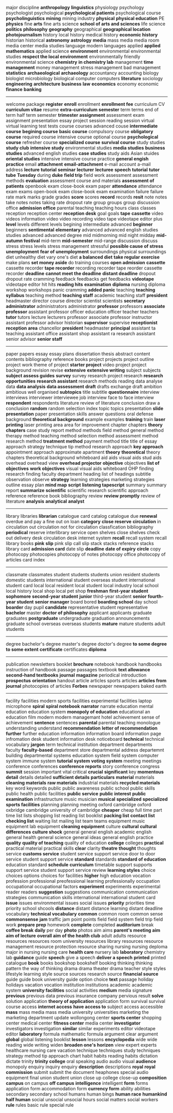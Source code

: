 major
discipline
**anthropology**
**linguistics**
physiology
psychology
psychologist
psychological
**psychological patients**
psychological course
**psycholinguistics**
**mining**
mining industry
**physical**
**physical education**
PE
**physics**
fine
**arts**
fine arts
science
**school of arts and sciences**
life science
**politics**
**philosophy**
**geography**
geographical
**geographical location**
**photojournalism**
history
local history
medical history
**economic history**
historian
historical
**astronomy**
**astrology**
**media**
mass media
media room
media center
media studies
language
modern languages
applied
**applied mathematics**
applied science
**environment**
environmental
environmental studies
**respect the local environment**
environmentally friendly
environmental science
**chemistry**
**in chemistry lab**
management
**time management**
money management
stress management
bad management
**statistics**
**archaeological**
**archaeology**
accountancy
accounting
biology
biologist
microbiology
biological
computer
computers
**literature**
sociology
**engineering**
**architecture**
**business**
**law**
**economics**
economy
economic
**finance**
**banking**


-----
welcome package
**register**
**enroll**
enrollment
**enrollment fee**
curriculum
CV
**curriculum vitae**
resume
**extra-curriculum**
**semester**
term
terms
end of term
half term
semester
**trimester**
**assignment**
assessment
exam
assignment
presentation
essay
project
session
reading session
virtual
virtual learning
test
tests
course
courses
advanced couse
**intermediate course**
**begining course**
**basic course**
compulsory course
**obligatory course**
required course
intensive course
optional course
**psychological course**
refresher course
**specialized course**
**survival course**
study
studies
**study club**
**intensive study**
environmental studies
**media studies**
**business studies**
advanced english studies
**case studies**
study aids
Asian stuides
**oriental studies**
intensive
intensive course
practice
**general engish practice**
email
**attachment**
**email-attachment**
e-mail account
a-mail address
**lecture**
**tutorial**
**seminar**
**lecturer**
**lecturee**
**speech**
**tutorial**
**tutor**
**tube**
**Tuesday**
during
**duke**
**field trip**
field work
assessment
assessment methods
**evaluation**
assessment
course and materials
**assessment of patients**
openbook exam
close-book exam
paper
**attendance**
attendance
exam
exams
open-book exam
close-book exam
examination
failure
failure rate
mark
marks
grade
grades
**score**
scores
**record**
records
**resit**
note
notes
take notes
notes taking
rate
dropout rate
group
groups
group discussion
office
**admission office**
parental teaching
teaching hours
class
classes
reception
reception center
**reception desk**
goal
goals
**tape**
**cassette**
video
videos
information video
video recording
video tape
videotape editor
plus
**level**
levels
different levels
begining
intermediate
advanced
**beginner**
beginners
**sentimental**
**elementary**
advanced
advanced english studies
studies
advanced
advanced degree
mid
midmorning
mid night
midday
**mid-autumn festival**
mid-term
**mid-semester**
mid-range
discussion
discuss
stress
stress levels
stress management
stressful
**possible cause of stress**
**unemployment**
**fear of unemployment**
surroundings
physical surroundings
diet
unhealthy diet
vary one's diet
**a balanced diet**
**take regular exercise**
make plans
**set money aside**
do training courses
**open admission**
**cassette**
cassette recorder
**tape recorder**
recording
recorder
tape reorder
cassette recorder
**deadline**
**cannot meet the deadline**
**distant deadline**
dropout
dropout rate
cramming
feedback
feedbacks
get feedbacks
**videotape**
videotape editor
hit
hits
**reading hits**
**examination**
**diploma**
nursing diploma
workshop
workshops
panic
cramming
**added panic**
teaching
**teaching syllabus**
teaching method
**teaching staff**
academic teaching staff
**president**
headmaster
director
course director
scientist
scientists
**secretary**
**administrator**
administrators
administrator
**professor**
professors
**associate professor**
assistant professor
officer
education officer
teacher
teachers
**tutor**
tutors
lecture
lecturers
professor
associate professor
instructor
assistant professor
advisor
historian
**supervisor**
supervise
**receptionist**
**reception area**
chancellor
**president**
headmaster
**principal**
assistant
ta
teaching assistant
office assistant
shop assistant
ra
research assistant
senior advisor
**senior staff**

---
paper
papers
essay
essay plans
dissertation
thesis
abstract
content
contents
bibliography
reference books
project
projects
project outline
project work
theme of project
**starter project**
video project
project background
revision
revise
**extensive**
**extensive writing**
subject
subjects
**subject assess guides**
**survey**
survey
research
project
research
**research opportunities**
**research assistant**
research methods
reading
data
analyse data
**data analysis**
**data assessment**
**draft**
drafts
exchange draft
ambition
ambitious
well organised
**subtopics**
title
subtitle
**questionnaire**
interview
interviews
interviewer
interviewee
job interview
face to face interview
**respondent**
respondents
literature
review of literature
conclusion
draw a conclusion
**random**
random selection
index
topic
topics
presentation
**slide presentation**
paper
presentation skills
answer questions
oral defense
background
**theoretical background**
example
examples
**training**
train
**laser**
**printing**
laser printing
area
area for improvement
chapter
chapters
**theory chapters**
case study
report
method
methods
field method
general method
therapy method
teaching method
selection method
assessment method
research method
**treatment method**
payment method
title
title of essay
approach
strategy
technique
tip
method
research approach
**key approach**
appointment
approach
approximate
apartment
**theory**
**theoretical**
theory chapters
theoretical background
whiteboard
aid
aids
visual aids
stud aids
overhead
overhead view
**overhead projector**
**objective**
objectives
**list of objectives**
**work objectives**
visual
visual aids
whiteboard
OHP
finding
research finding
faculty
department
heading
list of headings
subtitle
observation
observe
**strategy**
learning strategies
marketing strategies
outline
essay plan
**mind map**
**script**
**listening tapescript**
summary
summary report
**summarize**
**scientific**
scientific research
scientific approach
reference
reference book
bibliography
review
**review promptly**
review of literature
**analysis**
**analytical**
**analyst**

---
library
libraries
**librarian**
catalogue
card catalog
catalogue
due
**renewal**
overdue and pay a fine
out on loan
**category**
**close reserve**
**circulation**
in circulation
out circulation
not for circulation
classfication
bibliography
**periodical**
reserve
interlibrary service
open shelves
close shelves
check out
delivery desk
circulation desk
internet system
**recall**
recall system
recall library books
**pink**
**slip**
pink slip
call slip
stack
stacks
reference stacks
library card
**admission card**
date slip
**deadline**
**date of expiry**
**circle**
copy
photocopy
photocopies
photocopy of notes
photocopy office
photocopy of articles
card index

---
classmate
classmates
student
students
students union
resident students
domestic students
international student
overseas student
international student card
local
local resident
local student
local industry
local school
local history
local shop
local pet shop
**freshman**
**first-year student**
**sophomore**
**second-year student**
**junior**
third-year student
**senior**
**fourth-year student**
**senior manager**
board
bored
**boarding school**
day school
**boarder**
day pupil
**candidate**
representative
student representative
**bachelor**
master
**doctor of philosophy**
applicant
applicants
graduate
graduates
**postgraduate**
undergraduate
graduation announcements
graduate school
overseas
overseas students
**mature**
mature students
adult students

---

degree
bachelor's degree
master's degree
doctor's degree
**to some degree**
**to some extent**
**certificate**
certificates
**diploma**

---

publication
newsletters
booklet
**brochure**
notebook
handbook
handbooks
instruction of handbook
passage
passages
textbook
**text allowance**
**second-hand textbooks**
**journal**
**magazine**
periodical
introduction
**prospectus**
**orientation**
handout
article
articles
sports articles
**articles from journal**
photocopies of articles
**Forbes**
newspaper
newspapers
baked earth

---
facility
facilities
modern sports facilities
experimental facilities
laptop
microphone
**spiral**
**spiral notebook**
**narrator**
narrate
education
mental education
education system
**monopoly of education**
educational
an education film
modern
modern managemant hotel
achievement
sense of achievement
**sentence**
sentences
**parental**
parental teaching
monologue
understanding
understand
**recommendation**
**letter of recommendation**
**further**
further education
information
information board
information page
infromation desk
student information desk
noticeboard
**technical**
technical vocabulary
**jargon**
term
technical institution
department
departments
faculty
**faculty-based**
department store
departmental address
departemnt building
departmental
systems
education system
field system
computer system
immune system
**tutorial system**
**voting system**
meeting
meetings
conference
conferences
**conference reports**
story conference
congress
**summit**
session
important
vital
critical
**crucial**
**significant**
key
**momentous**
**detail**
details
detailed
**sufficient details**
**particulars**
**material**
materials
**cleaning materials**
**raw materials**
industrial materials
**recycled materials**
key word
keywords
public
public awareness
public school
public skills
public health
public facilities
**public service**
**public interest**
**public examination**
infrastructure
music
musician
**musical**
**specialized**
**specialized sports facilities**
planning
planning meeting
oxford
cambridge
oxford
oxbridge
cambridge
university of cambridge
**cheaper**
cheap
full time
part time
list
lists
shopping list
reading list
booklist
**packing list**
**contact list**
**checking list**
waiting list
mailing list
team
teams
equipment
music equipment
lab equipment
**cleaning equipment**
culture
**cultural**
**cultural differences**
**culture shock**
general
general english
academic english
general health
general science
general ideas
general english practice
**quality**
**quality of teaching**
quality of education
**college**
colleges
**practical**
practical material
practical skills
**clear**
clarity
**theatre**
**thought**
thoughts
service
**customs service**
student service
support service
door to door service
student support service
**standard**
standards
**standard of education**
education standard
**schedule**
**curriculum**
timetable
support
supports
support service
student support service
review
**learning styles**
choice
choices
options
choices for facilities
**higher**
high education
vocation
profession
professional
preofessional learning
professionally
occupation
occupational
occupational factors
**experiment**
experiments
experimental
reader
readers
**suggestion**
suggestions
communication
communication strategies
communication skills
international
international student card
**issue**
issues
environmental issues
social issues
**priority**
priorities
time priority
school
shcools
**distance**
distant
distance learning
distant deadline
vocabulary
**technical vocabulary**
**common**
common room
common sense
**commonsense**
**jam**
traffic jam
point
points
field
field system
field trip
field work
**prepare**
**prep**
homework
**complete**
completed
**auditorium**
break
**coffee break**
**daily**
per day
**photo**
photos
aim
aims
**parent's meeting aim**
**aim of lecture**
**overall aim of the health club**
adult
adults
resource
resources
resources room
university resources
library resources
resource management
resource protection
resource sharing
nursing
nursing deploma
major in nursing
nursing care
**health care**
nursery
lab
**laboratory**
chemistry lab
**guidance**
guide
**speech**
give a speech
**deliver a speech**
**printed**
printed catalogue
**book**
books
bookshop
bookshelf
booking
thinking
thinking pattern
the way of thinking
drama
drama theater
drama teacher
style
styles
lifestyle
learning style
source
sources
research source
**financial source**
guide
guide book
university guide
option
choice
**text**
passage
holiday
holidays
vacation
vocation
institution
institutions
academic
academic system
**university facilities**
social activities
**medium**
media
signature
**previous**
previous data
previous insurance company
pervious result
**solve**
solution
application
**theory of application**
application form
survival
survival course
access
**internet access**
**have access to**
subject access
accessible
**mass**
mass media
mass media
university
universities
marketing
the marketing department
update
wollongong
center
**sports center**
shopping center
medical center
**fitness center**
media center
**investigator**
investigators
investigation
**similar**
similar experiments
editor
videotape editor
**laboratory**
formula
mathematic formula
argument
clear argument
**global**
global listening
booklist
**lesson**
lessons
**encyclopedia**
wide
wide reading
wide writing
widen
**broaden one's horizen**
view
expert
experts
healthcare
nursing care
vacation
technique
techniques
study techniques
strategy
method
tip
approach
chart
habit
habits
reading habits
dictation
dictate
trinity
**trinity college**
oral
speaking
audio
audio visual
**audience**
monopoly
enquiry
inquiry
enquiry
**description**
descriptions
**royal**
**royal commission**
submit
submit the document
heaphones
special audio equipment
final
union
student union
close up
college close-up
**composition**
**campus**
on campus
**off campus**
**intelligence**
intelligent
**form**
forms
application form
accommodation form
**currency form**
ability
abilities
secondary
secondary school
humans
human bings
**human race**
**humankind**
**half human**
social 
unsocial
unsocial hours
social matters
social workers
**rule**
rules
basic rule
special rule
